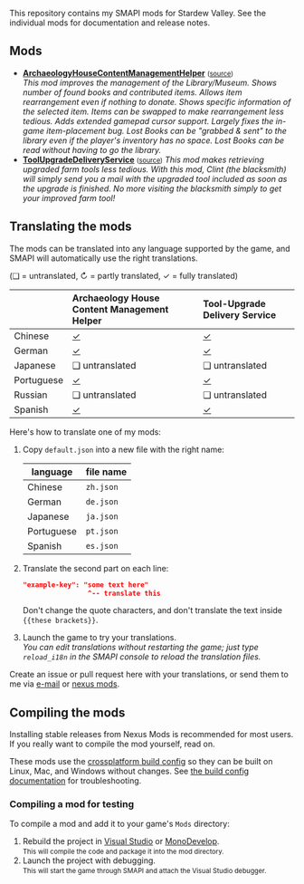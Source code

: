 This repository contains my SMAPI mods for Stardew Valley. See the individual mods for
documentation and release notes.

## Mods
* **[ArchaeologyHouseContentManagementHelper](http://www.nexusmods.com/stardewvalley/mods/2804)** <small>([source](ArchaeologyHouseContentManagementHelper))</small>  
  _This mod improves the management of the Library/Museum. Shows number of found books and contributed items. 
  Allows item rearrangement even if nothing to donate. Shows specific information of the selected item. 
  Items can be swapped to make rearrangement less tedious. Adds extended gamepad cursor support. 
  Largely fixes the in-game item-placement bug.
  Lost Books can be "grabbed & sent" to the library even if the player's inventory has no space.
  Lost Books can be read without having to go the library._
* **[ToolUpgradeDeliveryService](http://www.nexusmods.com/stardewvalley/mods/2938)** <small>([source](ToolUpgradeDeliveryService))</small> 
 _This mod makes retrieving upgraded farm tools less tedious. With this mod, Clint (the blacksmith) will simply send you a mail with the upgraded tool included as soon as the upgrade is finished. No more visiting the blacksmith simply to get your improved farm tool!_
  
## Translating the mods
The mods can be translated into any language supported by the game, and SMAPI will automatically
use the right translations.

(❑ = untranslated, ↻ = partly translated, ✓ = fully translated)

&nbsp;     | Archaeology House Content Management Helper    | Tool-Upgrade Delivery Service    |
---------- | :--------------------------------------------- | :------------------------------- |
Chinese    | [✓](ArchaeologyHouseContentManagementHelper/i18n/zh.json) | [✓](ToolUpgradeDeliveryService/i18n/zh.json) 
German     | [✓](ArchaeologyHouseContentManagementHelper/i18n/de.json) | [✓](ToolUpgradeDeliveryService/i18n/de.json)
Japanese   | ❑ untranslated                                            | ❑ untranslated 
Portuguese | [✓](ArchaeologyHouseContentManagementHelper/i18n/pt.json) | [✓](ToolUpgradeDeliveryService/i18n/pt.json)      
Russian    | ❑ untranslated                                            | ❑ untranslated 
Spanish    | [✓](ArchaeologyHouseContentManagementHelper/i18n/es.json) | [✓](ToolUpgradeDeliveryService/i18n/es.json) 

Here's how to translate one of my mods:

1. Copy `default.json` into a new file with the right name:

   language   | file name
   ---------- | ---------
   Chinese    | `zh.json`
   German     | `de.json`
   Japanese   | `ja.json`
   Portuguese | `pt.json`
   Spanish    | `es.json`

2. Translate the second part on each line:
   ```json
   "example-key": "some text here"
                   ^-- translate this
   ```
   Don't change the quote characters, and don't translate the text inside `{{these brackets}}`.
3. Launch the game to try your translations.  
   _You can edit translations without restarting the game; just type `reload_i18n` in the SMAPI console to reload the translation files._

Create an issue or pull request here with your translations, or send them to me via [e-mail](mailto:felixdev91@gmail.com) or [nexus mods](https://www.nexusmods.com).

## Compiling the mods
Installing stable releases from Nexus Mods is recommended for most users. If you really want to
compile the mod yourself, read on.

These mods use the [crossplatform build config](https://www.nuget.org/packages/Pathoschild.Stardew.ModBuildConfig)
so they can be built on Linux, Mac, and Windows without changes. See [the build config documentation](https://www.nuget.org/packages/Pathoschild.Stardew.ModBuildConfig)
for troubleshooting.

### Compiling a mod for testing
To compile a mod and add it to your game's `Mods` directory:

1. Rebuild the project in [Visual Studio](https://www.visualstudio.com/vs/community/) or [MonoDevelop](http://www.monodevelop.com/).  
   <small>This will compile the code and package it into the mod directory.</small>
2. Launch the project with debugging.  
   <small>This will start the game through SMAPI and attach the Visual Studio debugger.</small>

